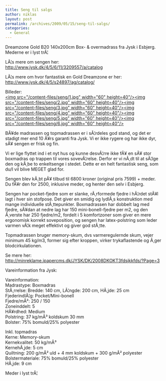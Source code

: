 ```yaml
---
title: Seng til salgs
author: niklas
layout: post
permalink: /archives/2009/05/15/seng-til-salgs/
categories:
  - General
---
```

Dreamzone Gold B20 140x200cm Box- & overmadrass fra Jysk i Esbjerg.  
Mederne er i lyst trÃ¦

LÃ¦s mere om sengen her:  
<a href="http://www.jysk.dk/4/5/6/11/3209557/a/catalog" class="broken_link">http://www.jysk.dk/4/5/6/11/3209557/a/catalog</a>

LÃ¦s mere om hvor fantastisk en Gold Dreamzone er her:  
<a href="http://www.jysk.dk/4/5/s24897/ag/catalog/" class="broken_link">http://www.jysk.dk/4/5/s24897/ag/catalog/</a>

Billeder:  
<a rel="lightbox[photoblog]" href="/content-files/seng/1.jpg"><img src="/content-files/seng/1.jpg" width="60" height=40"/></a><a rel="lightbox[photoblog]" href="/content-files/seng/2.jpg"><img src="/content-files/seng/2.jpg" width="60" height=40"/></a><a rel="lightbox[photoblog]" href="/content-files/seng/3.jpg"><img src="/content-files/seng/3.jpg" width="60" height=40"/></a><a rel="lightbox[photoblog]" href="/content-files/seng/4.jpg"><img src="/content-files/seng/4.jpg" width="60" height=40"/></a><a rel="lightbox[photoblog]" href="/content-files/seng/5.jpg"><img src="/content-files/seng/5.jpg" width="60" height=40"/></a><a rel="lightbox[photoblog]" href="/content-files/seng/6.jpg"><img src="/content-files/seng/6.jpg" width="60" height=40"/></a>

BÃ¥de madrassen og topmadrassen er i sÃ¦rdeles god stand, og det er stadigt mer end 10 Ã¥rs garanti fra Jysk. Vi er ikke rygere og har ikke dyr, sÃ¥ sengen er frisk og fin.

Vi er lige flyttet ind i et nyt hus og kunne desvÃ¦rre ikke fÃ¥ en sÃ¥ stor boxmadras op trappen til vores sovevÃ¦relse. Derfor er vi nÃ¸dt til at sÃ¦lge den og kÃ¸be to enkeltsenge i stedet. Dette er en helt fantastisk seng, som du/I vil blive MEGET glad for.

Sengen blev kÃ¸bt pÃ¥ tilbud til 6800 kroner (original pris 7599) + meder. Du fÃ¥r den for 2500, inklusive meder, og henter den selv i Esbjerg.

Sengen har pocket-fjedre som er slanke, rÃ¸rformede fjedre i hÃ¦rdet stÃ¥l lagt i hver sin stofpose. Det giver en smidig og lydlÃ¸s konstruktion med mange individuelle stÃ¸ttepunkter. Boxmadrassen har dobbelt lag med fjedre, sÃ¥dan at nedre lag har 150 mini-bonell-fjedre per m2, og den Ã¸verste har 250 fjedre/m2, fordelt i 5 komfortzoner som giver en mere ergonomisk korrekt soveposition, og sengen har latex-polstring som leder varmen vÃ¦k meget effektivt og giver god stÃ¸tte.

Topmadrassen bruger memory-skum, dvs varmeregulernde skum, vejer minimum 45 kg/m3, former sig efter kroppen, virker trykaflastende og Ã¸ger blodcirkulationen.

Se mere her:  
<http://minreklame.ipapercms.dk/JYSK/DK/2008DKOKT3fdsjkkfds/?Page=3>

Vareinformation fra Jysk:

Vareinformation:  
Madrastype: Boxmadras  
StÃ¸rrelse: Bredde: 140 cm, LÃ¦ngde: 200 cm, HÃ¸jde: 25 cm  
FjederindlÃ¦g: Pocket/Mini-bonell  
Fjedre/mÂ²: 250 / 150  
Zoneinddelt: 5  
HÃ¥rdhed: Medium  
Polstring: 37 kg/mÂ³ koldskum 30 mm  
Bolster: 75% bomuld/25% polyester

Inkl. topmadras  
Kerne: Memory-skum  
Kernekvalitet: 50 kg/mÂ³  
KernehÃ¸jde: 5 cm  
Quiltning: 200 g/mÂ² uld + 4 mm koldskum + 300 g/mÂ² polyester  
Bolstermateriale: 75% bomuld/25% polyester  
HÃ¸jde: 9 cm

Meder i lyst trÃ¦